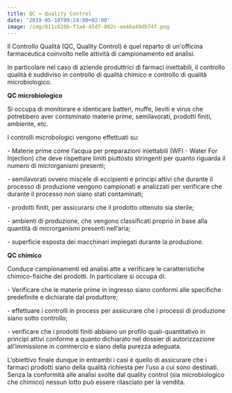 ```yaml
---
title: QC = Quality Control
date: '2019-05-18T09:24:00+02:00'
image: /img/811c619b-f3a4-45d7-802c-ae46a49db74f.png
---
```

Il Controllo Qualità (QC, Quality Control) è quel reparto di un'officina farmaceutica coinvolto nelle attività di campionamento ed analisi.

In particolare nel caso di aziende produttrici di farmaci iniettabili, il controllo qualità è suddiviso in controllo di qualità chimico e controllo di qualità microbiologico.

**QC microbiologico**

Si occupa di monitorare e identicare batteri, muffe, lieviti e virus che potrebbero aver contsminato materie prime, semilavorati, prodotti finiti, ambiente, etc.

I controlli microbologici vengono effettuati su:

\- Materie prime come l’acqua per preparazioni iniettabili (WFI - Water For Injection) che deve rispettare limiti piuttosto stringenti per quanto riguarda il numero di microrganismi presenti;

\- semilavorati ovvero miscele di eccipienti e principi attivi che durante il processo di produzione vengono campionati e analizzati per verificare che durante il processo non siano stati contaminati;

\- prodotti finiti, per assicurarsi che il prodotto ottenuto sia sterile;

\- ambienti di produzione, che vengono classificati proprio in base alla quantità di microrganismi presenti nell’aria;

\- superficie esposta dei macchinari impiegati durante la produzione.

**QC chimico**

Conduce campionamenti ed analisi atte a verificare le caratteristiche chimico-fisiche dei prodotti. In particolare si occupa di:

\- Verificare che le materie prime in ingresso siano conformi alle specifiche predefinite e dichiarate dal produttore;

\- effettuare i controlli in process per assicurare che i processi di produzione siano sotto controllo;

\- verificare che i prodotti finiti abbiano un profilo quali-quantitativo in principi attivi conforme a quanto dichiarato nel dossier di autorizzazione all’immissione in commercio e siano della purezza adeguata.

L’obiettivo finale dunque in entrambi i casi è quello di assicurare che i farmaci prodotti siano della qualità richiesta per l’uso a cui sono destinati. Senza la conformità alle analisi svolte dal quality control (sia microbiologico che chimico) nessun lotto può essere rilasciato per la vendita.
